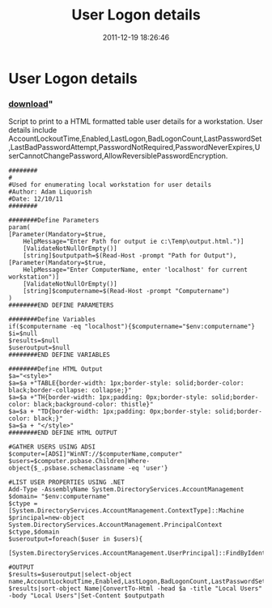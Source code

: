 ﻿---
pid:            3107
parent:         0
children:       
poster:         Adam Liquorish
title:          User Logon details
date:           2011-12-19 18:26:46
format:         posh
---

# User Logon details

### [download](3107.ps1)"

Script to print to a HTML formatted table user details for a workstation.  User details include AccountLockoutTime,Enabled,LastLogon,BadLogonCount,LastPasswordSet,LastBadPasswordAttempt,PasswordNotRequired,PasswordNeverExpires,UserCannotChangePassword,AllowReversiblePasswordEncryption.

```posh
########
#
#Used for enumerating local workstation for user details
#Author: Adam Liquorish
#Date: 12/10/11
########

########Define Parameters
param(
[Parameter(Mandatory=$true,
	HelpMessage="Enter Path for output ie c:\Temp\output.html.")]
	[ValidateNotNullOrEmpty()]
	[string]$outputpath=$(Read-Host -prompt "Path for Output"),
[Parameter(Mandatory=$true,
	HelpMessage="Enter ComputerName, enter 'localhost' for current workstation")]
	[ValidateNotNullOrEmpty()]
	[string]$computername=$(Read-Host -prompt "Computername")
)
########END DEFINE PARAMETERS

########Define Variables
if($computername -eq "localhost"){$computername="$env:computername"}
$i=$null
$results=$null
$useroutput=$null
########END DEFINE VARIABLES

########Define HTML Output
$a="<style>"
$a=$a +"TABLE{border-width: 1px;border-style: solid;border-color: black;border-collapse: collapse;}"
$a=$a +"TH{border-width: 1px;padding: 0px;border-style: solid;border-color: black;background-color: thistle}"
$a=$a + "TD{border-width: 1px;padding: 0px;border-style: solid;border-color: black;}"
$a=$a + "</style>"
########END DEFINE HTML OUTPUT

#GATHER USERS USING ADSI
$computer=[ADSI]"WinNT://$computerName,computer"
$users=$computer.psbase.Children|Where-object{$_.psbase.schemaclassname -eq 'user'}

#LIST USER PROPERTIES USING .NET
Add-Type -AssemblyName System.DirectoryServices.AccountManagement
$domain= "$env:computername"
$ctype = [System.DirectoryServices.AccountManagement.ContextType]::Machine
$principal=new-object System.DirectoryServices.AccountManagement.PrincipalContext $ctype,$domain
$useroutput=foreach($user in $users){
	[System.DirectoryServices.AccountManagement.UserPrincipal]::FindByIdentity($principal,$user.name)}
	
#OUTPUT
$results=$useroutput|select-object name,AccountLockoutTime,Enabled,LastLogon,BadLogonCount,LastPasswordSet,LastBadPasswordAttempt,PasswordNotRequired,PasswordNeverExpires,UserCannotChangePassword,AllowReversiblePasswordEncryption
$results|sort-object Name|ConvertTo-Html -head $a -title "Local Users" -body "Local Users"|Set-Content $outputpath
```
